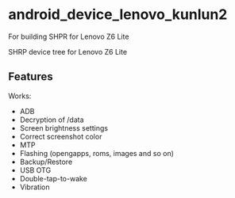 # android_device_lenovo_kunlun2
For building SHPR for Lenovo Z6 Lite

SHRP device tree for Lenovo Z6 Lite

## Features

Works:

- ADB
- Decryption of /data
- Screen brightness settings
- Correct screenshot color
- MTP
- Flashing (opengapps, roms, images and so on)
- Backup/Restore
- USB OTG
- Double-tap-to-wake
- Vibration
